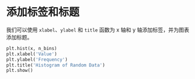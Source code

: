 # 添加标签和标题

我们可以使用 `xlabel`、`ylabel` 和 `title` 函数为 x 轴和 y 轴添加标签，并为图表添加标题。

```python
plt.hist(x, n_bins)
plt.xlabel('Value')
plt.ylabel('Frequency')
plt.title('Histogram of Random Data')
plt.show()
```
